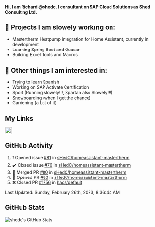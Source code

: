 #### Hi, I am Richard @shedc. I consultant on SAP Cloud Solutions as Shed Consulting Ltd.

## 👋 Projects I am slowely working on:
- Mastertherm Heatpump integration for Home Assistant, currently in development
- Learning Spring Boot and Quasar
- Building Excel Tools and Macros

## 👀 Other things I am interested in:
- Trying to learn Spanish
- Working on SAP Activate Certification
- Sport (Running slowely!!!, Spartan also Slowely!!!)
- Snowboarding (when I get the chance)
- Gardening (a Lot of it)

## My Links
[<img align="left" alt="shedc | LinkedIn" width="22px" src="https://cdn.jsdelivr.net/npm/simple-icons@v3/icons/linkedin.svg" />][linkedin]

<br/>

## GitHub Activity
<!--RECENT_ACTIVITY:start-->
1. ❗️ Opened issue [#81](https://github.com/sHedC/homeassistant-mastertherm/issues/81) in [sHedC/homeassistant-mastertherm](https://github.com/sHedC/homeassistant-mastertherm)
2. ✔️ Closed issue [#76](https://github.com/sHedC/homeassistant-mastertherm/issues/76) in [sHedC/homeassistant-mastertherm](https://github.com/sHedC/homeassistant-mastertherm)
3. 🎉 Merged PR [#80](https://github.com/sHedC/homeassistant-mastertherm/pull/80) in [sHedC/homeassistant-mastertherm](https://github.com/sHedC/homeassistant-mastertherm)
4. 💪 Opened PR [#80](https://github.com/sHedC/homeassistant-mastertherm/pull/80) in [sHedC/homeassistant-mastertherm](https://github.com/sHedC/homeassistant-mastertherm)
5. ❌ Closed PR [#1756](https://github.com/hacs/default/pull/1756) in [hacs/default](https://github.com/hacs/default)
<!--RECENT_ACTIVITY:end-->
<!--RECENT_ACTIVITY:last_update-->
Last Updated: Sunday, February 26th, 2023, 8:36:44 AM
<!--RECENT_ACTIVITY:last_update_end-->

## GitHub Stats
<img align="left" alt="shedc's GitHub Stats" src="https://github-readme-stats.vercel.app/api?username=shedc&show_icons=true&hide_title=true" />

[linkedin]: https://www.linkedin.com/in/richard-holmes-3314251/
